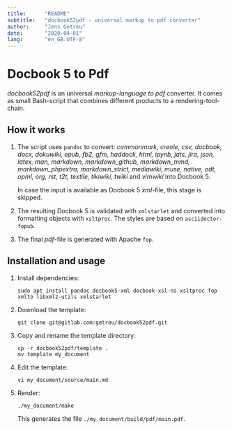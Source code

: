 ```yaml
---
title:      "README"
subtitle:   "docbook52pdf - universal markup to pdf converter"
author:     "Jens Getreu"
date:       "2020-04-01"
lang:       "en_GB.UTF-8"
---
```


# Docbook 5 to Pdf

_docbook52pdf_ is an universal _markup-language to pdf_ converter.
It comes as small Bash-script that combines different products to a 
rendering-tool-chain. 


## How it works

1. The script uses `pandoc` to convert: _commonmark, creole, csv, docbook,
   docx, dokuwiki, epub, fb2, gfm, haddock, html, ipynb, jats, jira, json,
   latex, man, markdown, markdown_github, markdown_mmd, markdown_phpextra,
   markdown_strict, mediawiki, muse, native, odt, opml, org, rst, t2t, textile,
   tikiwiki, twiki_ and _vimwiki_ into Docbook 5.

   In case the input is available as Docbook 5 _xml_-file, this stage is
   skipped.

2. The resulting Docbook 5 is validated with `xmlstarlet` and converted into
   formatting objects with `xsltproc`. The styles are based on
   `asciidoctor-fopub`.

3. The final _pdf_-file is generated with Apache `fop`.


## Installation and usage

1. Install dependencies:

       sudo apt install pandoc docbook5-xml docbook-xsl-ns xsltproc fop xmlto libxml2-utils xmlstarlet

2. Download the template:

       git clone git@gitlab.com:getreu/docbook52pdf.git

3. Copy and rename the template directory:

       cp -r docbook52pdf/template .
       mv template my_document

4. Edit the template:

       vi my_document/source/main.md

5. Render:

       ./my_document/make

   This generates the file `./my_document/build/pdf/main.pdf`.
